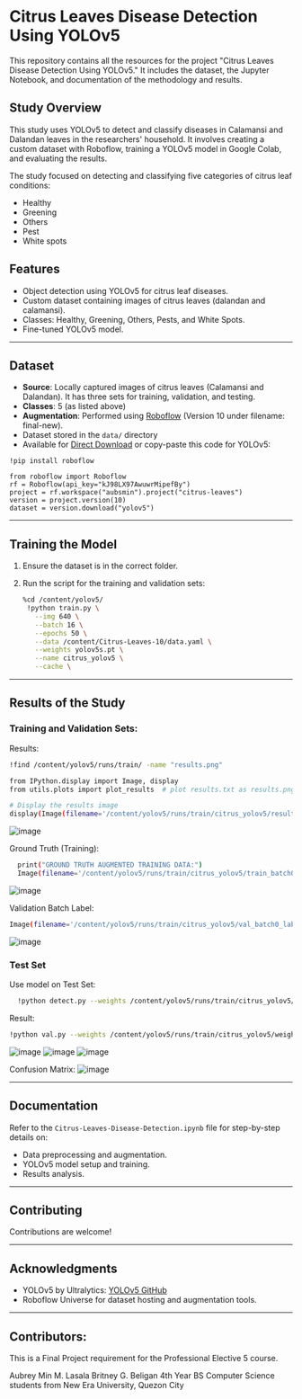 # Citrus Leaves Disease Detection Using YOLOv5
This repository contains all the resources for the project "Citrus Leaves Disease Detection Using YOLOv5." It includes the dataset, the Jupyter Notebook, and documentation of the methodology and results.

## Study Overview
This study uses YOLOv5 to detect and classify diseases in Calamansi and Dalandan leaves in the researchers' household. It involves creating a custom dataset with Roboflow, training a YOLOv5 model in Google Colab, and evaluating the results.

The study focused on detecting and classifying five categories of citrus leaf conditions:
- Healthy
- Greening
- Others
- Pest
- White spots

## Features

- Object detection using YOLOv5 for citrus leaf diseases.
- Custom dataset containing images of citrus leaves (dalandan and calamansi).
- Classes: Healthy, Greening, Others, Pests, and White Spots.
- Fine-tuned YOLOv5 model.

---

## Dataset

- **Source**: Locally captured images of citrus leaves (Calamansi and Dalandan). It has three sets for training, validation, and testing.
- **Classes**: 5 (as listed above)
- **Augmentation**: Performed using [Roboflow](https://universe.roboflow.com/aubsmin/citrus-leaves) (Version 10 under filename: final-new).
- Dataset stored in the `data/` directory
- Available for [Direct Download](https://universe.roboflow.com/ds/QyK7SUjhBR?key=UniBRbSYWh) or copy-paste this code for YOLOv5:

```
!pip install roboflow

from roboflow import Roboflow
rf = Roboflow(api_key="kJ98LX97AwuwrMipefBy")
project = rf.workspace("aubsmin").project("citrus-leaves")
version = project.version(10)
dataset = version.download("yolov5")
```

---

## Training the Model

1. Ensure the dataset is in the correct folder.
2. Run the script for the training and validation sets:

   ```bash
   %cd /content/yolov5/
    !python train.py \
      --img 640 \
      --batch 16 \
      --epochs 50 \
      --data /content/Citrus-Leaves-10/data.yaml \
      --weights yolov5s.pt \
      --name citrus_yolov5 \
      --cache \
   ```

---

## Results of the Study

### Training and Validation Sets:

Results:
  ```bash
  !find /content/yolov5/runs/train/ -name "results.png"
  
  from IPython.display import Image, display
  from utils.plots import plot_results  # plot results.txt as results.png
  
  # Display the results image
  display(Image(filename='/content/yolov5/runs/train/citrus_yolov5/results.png', width=1000))
  ```

![image](https://github.com/user-attachments/assets/7215c5d3-9048-42d5-b8b5-92e48d77bc77)

Ground Truth (Training):
```bash
  print("GROUND TRUTH AUGMENTED TRAINING DATA:")
  Image(filename='/content/yolov5/runs/train/citrus_yolov5/train_batch0.jpg', width=900)
  ```
![image](https://github.com/user-attachments/assets/d7ff298b-ad6f-4ea2-8b6e-285b1aa7f1a3)

Validation Batch Label:
  ```bash
  Image(filename='/content/yolov5/runs/train/citrus_yolov5/val_batch0_labels.jpg', width=900)
  ```
![image](https://github.com/user-attachments/assets/2d73570a-4fec-4bde-a2a3-8443132229e9)

### Test Set

Use model on Test Set:
```bash
  !python detect.py --weights /content/yolov5/runs/train/citrus_yolov5/weights/best.pt --img 640 --conf 0.25 --source /content/Citrus-Leaves-10/test/images
  ```

Result:
```bash
!python val.py --weights /content/yolov5/runs/train/citrus_yolov5/weights/best.pt --img 640 --data /content/Citrus-Leaves-10/data.yaml --task test
  ```
![image](https://github.com/user-attachments/assets/dc6be8ce-12f3-4df7-bdd6-0d0c64c9de17)
![image](https://github.com/user-attachments/assets/6c4e32cd-b8ed-49f2-b03a-89897054a5c1)
![image](https://github.com/user-attachments/assets/de72f6e3-5d73-45da-a694-6db1c145bbac)

Confusion Matrix:
![image](https://github.com/user-attachments/assets/9d5900b3-68d9-4aea-9399-5076368d8b83)

---

## Documentation

Refer to the `Citrus-Leaves-Disease-Detection.ipynb` file for step-by-step details on:

- Data preprocessing and augmentation.
- YOLOv5 model setup and training.
- Results analysis.

---

## Contributing

Contributions are welcome!

---

## Acknowledgments

- YOLOv5 by Ultralytics: [YOLOv5 GitHub](https://github.com/ultralytics/yolov5)
- Roboflow Universe for dataset hosting and augmentation tools.

---

## Contributors:

This is a Final Project requirement for the Professional Elective 5 course.

Aubrey Min M. Lasala
Britney G. Beligan
4th Year BS Computer Science students from New Era University, Quezon City
